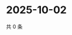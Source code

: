 # 2025-10-02

共 0 条

<!-- BEGIN ZHIHUQUESTIONS -->
<!-- 最后更新时间 Thu Oct 02 2025 17:12:03 GMT+0800 (China Standard Time) -->

<!-- END ZHIHUQUESTIONS -->
